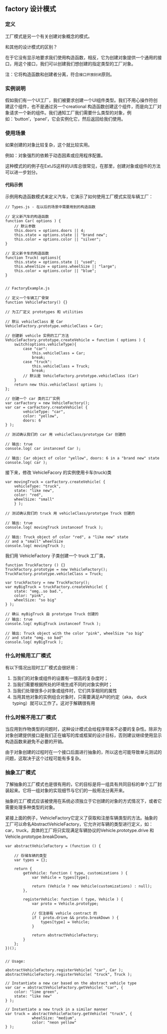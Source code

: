 ## factory 设计模式

### 定义

工厂模式是另一个有关创建对象概念的模式。

和其他的设计模式的区别？

在于它没有显示地要求我们使用构造函数，相反，它为创建对象提供一个通用的接口，用这个接口，我们可以创建我们想创建的指定类型的工厂对象。

注：它将构造函数和创建者分离，符合` 接口开放封闭 `原则。

### 实例说明

假如我们有一个UI工厂，我们被要求创建一个UI组件类型。我们不用心操作符创建这个组件，也不是通过另一个creational 构造函数创建这个组件，而是向工厂对象请求一个新的组件。我们通知工厂我们需要什么类型的对象，例如：‘button’，‘panel’，它会实例化它，然后返回给我们使用。

### 使用场景

如果创建的对象比较复杂，这个就比较实用。

例如：对象强烈的依赖于动态因素或应用程序配置。

这种模式的的例子在ExtJS这样的UI库总很常见，在那里，创建对象或组件的方法可以进一步划分。

#### 代码示例

示例用构造函数模式来定义汽车，它演示了如何使用工厂模式实现车辆工厂：

```
// Types.js - 在以后的场景中需要用到的构造函数

// 定义新汽车的构造函数
function Car( options ) {
	// 默认参数
	this.doors = options.doors || 4;
	this.state = options.state || "brand new";
	this.color = options.color || "silver";
}
	
// 定义新卡车的构造函数
function Truck( options){
	this.state = options.state || "used";
	this.wheelSize = options.wheelSize || "large";
	this.color = options.color || "blue";
}
	
	
// FactoryExample.js
	
// 定义一个车辆工厂骨架
function VehicleFactory() {}
	
// 为工厂定义 prototypes 和 utilities
	
// 默认 vehicleClass 是 Car
VehicleFactory.prototype.vehicleClass = Car;
	
// 创建新 vehicle 实例的工厂方法
VehicleFactory.prototype.createVehicle = function ( options ) {
	switch(options.vehicleType){
		case "car":
			this.vehicleClass = Car;
			break;
		case "truck":
			this.vehicleClass = Truck;
			break;
		// 默认是 VehicleFactory.prototype.vehicleClass (Car)
	}
	return new this.vehicleClass( options );
};
	
// 创建一个 car 类的工厂实例
var carFactory = new VehicleFactory();
var car = carFactory.createVehicle( {
		vehicleType: "car",
		color: "yellow",
		doors: 6
} );
	
// 测试确认我们的 car 用 vehicleClass/prototype Car 创建的
	
// 输出: true
console.log( car instanceof Car );
	
// 输出: Car object of color "yellow", doors: 6 in a "brand new" state
console.log( car );
```

接下来，修改 VehicleFacory 的实例使用卡车(truck)类

```
var movingTruck = carFactory.createVehicle( {
	vehicleType: "truck",
	state: "like new",
	color: "red",
	wheelSize: "small"
	} );
	
// 测试确认我们的 truck 用 vehicleClass/prototype Truck 创建的
	
// 输出: true
console.log( movingTruck instanceof Truck );
	
// 输出: Truck object of color "red", a "like new" state
// and a "small" wheelSize
console.log( movingTruck );
```

我们用 VehicleFactory 子类创建一个 truck 工厂类，

```
function TruckFactory () {}
TruckFactory.prototype = new VehicleFactory();
TruckFactory.prototype.vehicleClass = Truck;
	
var truckFactory = new TruckFactory();
var myBigTruck = truckFactory.createVehicle( {
	state: "omg..so bad.",
	color: "pink",
	wheelSize: "so big"
} );
	
// 确认 myBigTruck 由 prototype Truck 创建的
// 输出: true
console.log( myBigTruck instanceof Truck );
	
// 输出: Truck object with the color "pink", wheelSize "so big"
// and state "omg. so bad"
console.log( myBigTruck );
```

### 什么时候用工厂模式

有以下情况出现时工厂模式会很好用：

1. 当我们的对象或组件的设置有一很高的复杂度时；
2. 当我们需要根据所处的环境生成不同的对象实例时；
3. 当我们处理很多小对象或组件时，它们共享相同的属性
4. 当用其他对象的实例组合对象时，只需要满足API的约定（aka， duck typing）就可以工作了。这对于解耦很有用

### 什么时候不用工厂模式

当应用到作物类型的问题时，这种设计模式会给程序带来不必要的复杂性。除非为对象创建提供接口是我们正在编写的库或框架的设计目标，否则建议继续使用显示构造函数来避免不必要的开销。

由于对象创建的过程时在一个接口后面进行抽象的，所以这也可能导致单元测试的问题，这取决于这个过程可能有多复杂。

### 抽象工厂模式

了解抽象的工厂模式也是很有用的，它的目标是将一组具有共同目标的单个工厂封装起来。它将一组对象的实现细节与它们的一般用法分离开来。

抽象的工厂模式应该被使用在系统必须独立于它创建的对象的方式情况下，或者它需要处理多种类型的对象。

紧接上面的例子，VehicleFactory它定义了获取和注册车辆类型的方法。抽象的工厂可以命名AbstractVehicleFactory，它允许对车辆的类型进行定义，如：car，truck，具体的工厂将只实现满足车辆协议的Vehicle.prototype.drive 和 Vehicle.prototype.breakDown。

```
var abstractVehicleFactory = (function () {

	// 存储车辆的类型
	var types = {};
	
	return {
		getVehicle: function ( type, customizations ) {
			var Vehicle = types[type];

			return (Vehicle ? new Vehicle(customizations) : null);
		},

		registerVehicle: function ( type, Vehicle ) {
			var proto = Vehicle.prototype;

			// 仅注册有 vehicle contract 的
			if ( proto.drive && proto.breakDown ) {
				types[type] = Vehicle;
			}

			return abstractVehicleFactory;
		}
	};
})();
	
	
// Usage:
	
abstractVehicleFactory.registerVehicle( "car", Car );
abstractVehicleFactory.registerVehicle( "truck", Truck );
	
// Instantiate a new car based on the abstract vehicle type
var car = abstractVehicleFactory.getVehicle( "car", {
	color: "lime green",
	state: "like new"
} );
	
// Instantiate a new truck in a similar manner
var truck = abstractVehicleFactory.getVehicle( "truck", {
			wheelSize: "medium",
			color: "neon yellow"
} );
```